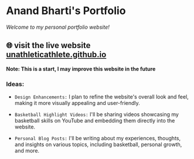# Anand Bharti's Portfolio

_Welcome to my personal portfolio website!_

🌐 visit the live website [unathleticathlete.github.io](https://www.unathleticathlete.github.io)
---


**Note: This is a start, I may improve this website in the future**

### Ideas: 

- `Design Enhancements:` I plan to refine the website's overall look and feel, making it more visually appealing and user-friendly.

- `Basketball Highlight Videos:` I'll be sharing videos showcasing my basketball skills on YouTube and embedding them directly into the website.

- `Personal Blog Posts:` I'll be writing about my experiences, thoughts, and insights on various topics, including basketball, personal growth, and more.
